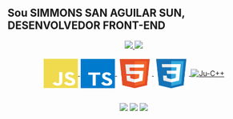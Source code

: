 ## Sou  SIMMONS SAN AGUILAR SUN, DESENVOLVEDOR FRONT-END
<div align="center">
  <a href="https://github.com/simmonssun">
  <img height="180em" src="https://github-readme-stats.vercel.app/api?username=simmonssun&show_icons=true&theme=dark&include_all_commits=true&count_private=true"/>
  <img height="180em" src="https://github-readme-stats.vercel.app/api/top-langs/?username=simmonssun&layout=compact&langs_count=7&theme=dark"/>
</div>
  
<div align="center" style="display: inline_block"><br>
  <img align="center" alt="Ju-Js" height="60" width="70" src="https://raw.githubusercontent.com/devicons/devicon/master/icons/javascript/javascript-plain.svg">
  <img align="center" alt="Ju-Ts" height="60" width="70" src="https://raw.githubusercontent.com/devicons/devicon/master/icons/typescript/typescript-plain.svg">
  <img align="center" alt="Ju-HTML" height="60" width="70" src="https://raw.githubusercontent.com/devicons/devicon/master/icons/html5/html5-original.svg">
  <img align="center" alt="Ju-CSS" height="60" width="70" src="https://raw.githubusercontent.com/devicons/devicon/master/icons/css3/css3-original.svg">
   <img align="center" alt="Ju-C++" height="60" width="70" src="https://cdn.jsdelivr.net/gh/devicons/devicon/icons/angularjs/angularjs-original.svg" />
</div>

  
  ##
 
<div align="center"> 
 
  <a href="https://instagram.com/san_imobiliario" target="_blank"><img src="https://img.shields.io/badge/-Instagram-%23E4405F?style=for-the-badge&logo=instagram&logoColor=white" target="_blank"></a>
   <a href = "mailto:meloesun@gmail.com"><img src="https://img.shields.io/badge/-Gmail-%23333?style=for-the-badge&logo=gmail&logoColor=white" target="_blank"></a>
  <a href="https://www.linkedin.com/in/" target="_blank"><img src="https://img.shields.io/badge/-LinkedIn-%230077B5?style=for-the-badge&logo=linkedin&logoColor=white" target="_blank"></a> 
 
</div>
 
